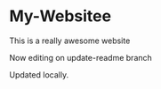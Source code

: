 # My-Websitee

This is a really awesome website

Now editing on update-readme branch

Updated locally.
